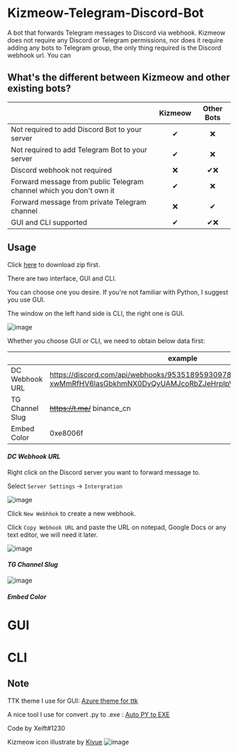 # Kizmeow-Telegram-Discord-Bot
A bot that forwards Telegram messages to Discord via webhook. Kizmeow does not require any Discord or Telegram permissions, nor does it require adding any bots to Telegram group, the only thing required is the Discord webhook url. You can

What's the different between Kizmeow and other existing bots?
-----------------

|                                                                   | Kizmeow | Other Bots |
|-------------------------------------------------------------------|:-------:|:----------:|
|Not required to add Discord Bot to your server                     |   ✔    |     ❌     |
|Not required to add Telegram Bot to your server                    |   ✔    |     ❌     |
|Discord webhook not required                                       |   ❌   |    ✔❌    |
|Forward message from public Telegram channel which you don't own it|   ✔    |     ❌     |
|Forward message from private Telegram channel                      |   ❌   |     ✔     |
|GUI and CLI supported                                              |   ✔    |    ✔❌    |


Usage
-----------------

Click [here](href="/Xeift/Kizmeow-Telegram-Discord-Bot/archive/refs/heads/main.zip") to download zip first.

There are two interface, GUI and CLI.

You can choose one you desire. If you're not familiar with Python, I suggest you use GUI.

The window on the left hand side is CLI, the right one is GUI.

![image](https://user-images.githubusercontent.com/80938768/196021293-f8741207-a46c-4902-b4aa-b3f03fe467e5.png)

Whether you choose GUI or CLI, we need to obtain below data first:

|                 | example |
|-----------------|---------|
| DC Webhook URL  | https://discord.com/api/webhooks/953518959309783100/nv0byOn-xwMmRfHV6lasGbkhmNX0DvQyUAMJcoRbZJeHrpIpVKdB9bjJk962BddJRq8C |
| TG Channel Slug | ~~https://t.me/~~ binance_cn |
| Embed Color     | 0xe8006f |

#### *DC Webhook URL*

Right click on the Discord server you want to forward message to.

Select `Server Settings` → `Intergration`

![image](https://user-images.githubusercontent.com/80938768/196020310-9080efb6-cf40-4480-9286-9423b8d02482.png)

Click `New Webhhok` to create a new webhook.

Click `Copy Webhook URL` and paste the URL on notepad, Google Docs or any text editor, we will need it later.

![image](https://user-images.githubusercontent.com/80938768/196020693-faa13f8c-7c24-46dc-936f-e0dadb8b046a.png)

#### *TG Channel Slug*

![image](https://user-images.githubusercontent.com/80938768/196020250-03ab9c6c-38b8-420c-98ff-7f34fd58cd58.png)

#### *Embed Color*

# GUI

# CLI


Note
-----------------

TTK theme I use for GUI: [Azure theme for ttk](https://github.com/rdbende/Azure-ttk-theme)

A nice tool I use for convert .py to .exe : [Auto PY to EXE](https://github.com/brentvollebregt/auto-py-to-exe)

Code by Xeift#1230

Kizmeow icon illustrate by [Kiyue](https://instagram.com/sweetdays_gun_gun?igshid=YmMyMTA2M2Y=)
![image](https://user-images.githubusercontent.com/80938768/196019602-f4ac2896-cdaa-4028-acdb-53b8a0a60d43.png)
